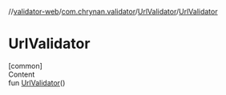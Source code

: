 //[validator-web](../../../index.md)/[com.chrynan.validator](../index.md)/[UrlValidator](index.md)/[UrlValidator](-url-validator.md)



# UrlValidator  
[common]  
Content  
fun [UrlValidator](-url-validator.md)()  



